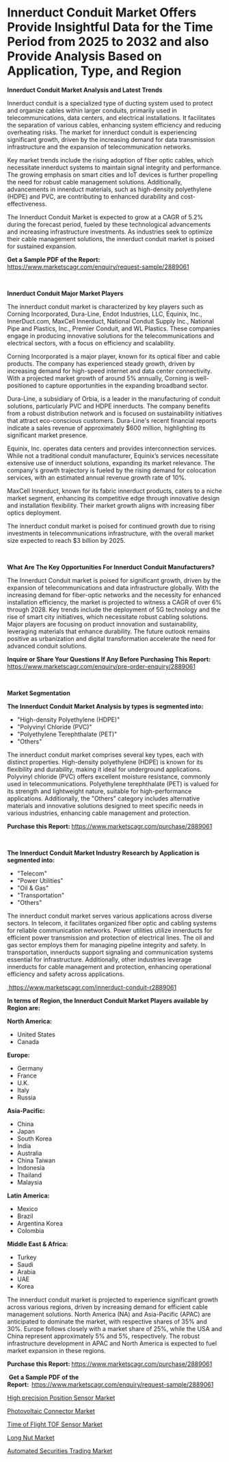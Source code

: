 <p><h1>Innerduct Conduit Market Offers Provide Insightful Data for the Time Period from 2025 to 2032 and also Provide Analysis Based on Application, Type, and Region</h1></p><p><strong>Innerduct Conduit Market Analysis and Latest Trends</strong></p>
<p><p>Innerduct conduit is a specialized type of ducting system used to protect and organize cables within larger conduits, primarily used in telecommunications, data centers, and electrical installations. It facilitates the separation of various cables, enhancing system efficiency and reducing overheating risks. The market for innerduct conduit is experiencing significant growth, driven by the increasing demand for data transmission infrastructure and the expansion of telecommunication networks.</p><p>Key market trends include the rising adoption of fiber optic cables, which necessitate innerduct systems to maintain signal integrity and performance. The growing emphasis on smart cities and IoT devices is further propelling the need for robust cable management solutions. Additionally, advancements in innerduct materials, such as high-density polyethylene (HDPE) and PVC, are contributing to enhanced durability and cost-effectiveness.</p><p>The Innerduct Conduit Market is expected to grow at a CAGR of 5.2% during the forecast period, fueled by these technological advancements and increasing infrastructure investments. As industries seek to optimize their cable management solutions, the innerduct conduit market is poised for sustained expansion.</p></p>
<p><strong>Get a Sample PDF of the Report:&nbsp;</strong> <a href="https://www.marketscagr.com/enquiry/request-sample/2889061?utm_campaign=2660&utm_medium=2&utm_source=Github&utm_content=ia&utm_term=14032025&utm_id=innerduct-conduit">https://www.marketscagr.com/enquiry/request-sample/2889061</a></p>
<p>&nbsp;</p>
<p><strong>Innerduct Conduit Major Market Players</strong></p>
<p><p>The innerduct conduit market is characterized by key players such as Corning Incorporated, Dura-Line, Endot Industries, LLC, Equinix, Inc., InnerDuct.com, MaxCell Innerduct, National Conduit Supply Inc., National Pipe and Plastics, Inc., Premier Conduit, and WL Plastics. These companies engage in producing innovative solutions for the telecommunications and electrical sectors, with a focus on efficiency and scalability.</p><p>Corning Incorporated is a major player, known for its optical fiber and cable products. The company has experienced steady growth, driven by increasing demand for high-speed internet and data center connectivity. With a projected market growth of around 5% annually, Corning is well-positioned to capture opportunities in the expanding broadband sector.</p><p>Dura-Line, a subsidiary of Orbia, is a leader in the manufacturing of conduit solutions, particularly PVC and HDPE innerducts. The company benefits from a robust distribution network and is focused on sustainability initiatives that attract eco-conscious customers. Dura-Line's recent financial reports indicate a sales revenue of approximately $600 million, highlighting its significant market presence.</p><p>Equinix, Inc. operates data centers and provides interconnection services. While not a traditional conduit manufacturer, Equinix’s services necessitate extensive use of innerduct solutions, expanding its market relevance. The company's growth trajectory is fueled by the rising demand for colocation services, with an estimated annual revenue growth rate of 10%.</p><p>MaxCell Innerduct, known for its fabric innerduct products, caters to a niche market segment, enhancing its competitive edge through innovative design and installation flexibility. Their market growth aligns with increasing fiber optics deployment.</p><p>The innerduct conduit market is poised for continued growth due to rising investments in telecommunications infrastructure, with the overall market size expected to reach $3 billion by 2025.</p></p>
<p>&nbsp;</p>
<p><strong>What Are The Key Opportunities For Innerduct Conduit Manufacturers?</strong></p>
<p><p>The Innerduct Conduit market is poised for significant growth, driven by the expansion of telecommunications and data infrastructure globally. With the increasing demand for fiber-optic networks and the necessity for enhanced installation efficiency, the market is projected to witness a CAGR of over 6% through 2028. Key trends include the deployment of 5G technology and the rise of smart city initiatives, which necessitate robust cabling solutions. Major players are focusing on product innovation and sustainability, leveraging materials that enhance durability. The future outlook remains positive as urbanization and digital transformation accelerate the need for advanced conduit solutions.</p></p>
<p><strong>Inquire or Share Your Questions If Any Before Purchasing This Report:</strong> <a href="https://www.marketscagr.com/enquiry/pre-order-enquiry/2889061?utm_campaign=2660&utm_medium=2&utm_source=Github&utm_content=ia&utm_term=14032025&utm_id=innerduct-conduit">https://www.marketscagr.com/enquiry/pre-order-enquiry/2889061</a></p>
<p>&nbsp;</p>
<p><strong>Market Segmentation</strong></p>
<p><strong>The Innerduct Conduit Market Analysis by types is segmented into:</strong></p>
<p><ul><li>"High-density Polyethylene (HDPE)"</li><li>"Polyvinyl Chloride (PVC)"</li><li>"Polyethylene Terephthalate (PET)"</li><li>"Others"</li></ul></p>
<p><p>The innerduct conduit market comprises several key types, each with distinct properties. High-density polyethylene (HDPE) is known for its flexibility and durability, making it ideal for underground applications. Polyvinyl chloride (PVC) offers excellent moisture resistance, commonly used in telecommunications. Polyethylene terephthalate (PET) is valued for its strength and lightweight nature, suitable for high-performance applications. Additionally, the "Others" category includes alternative materials and innovative solutions designed to meet specific needs in various industries, enhancing cable management and protection.</p></p>
<p><strong>Purchase this Report:&nbsp;</strong><a href="https://www.marketscagr.com/purchase/2889061?utm_campaign=2660&utm_medium=2&utm_source=Github&utm_content=ia&utm_term=14032025&utm_id=innerduct-conduit">https://www.marketscagr.com/purchase/2889061</a></p>
<p>&nbsp;</p>
<p><strong>The Innerduct Conduit Market Industry Research by Application is segmented into:</strong></p>
<p><ul><li>"Telecom"</li><li>"Power Utilities"</li><li>"Oil & Gas"</li><li>"Transportation"</li><li>"Others"</li></ul></p>
<p><p>The innerduct conduit market serves various applications across diverse sectors. In telecom, it facilitates organized fiber optic and cabling systems for reliable communication networks. Power utilities utilize innerducts for efficient power transmission and protection of electrical lines. The oil and gas sector employs them for managing pipeline integrity and safety. In transportation, innerducts support signaling and communication systems essential for infrastructure. Additionally, other industries leverage innerducts for cable management and protection, enhancing operational efficiency and safety across applications.</p></p>
<p><a href="https://www.marketscagr.com/innerduct-conduit-r2889061?utm_campaign=2660&utm_medium=2&utm_source=Github&utm_content=ia&utm_term=14032025&utm_id=innerduct-conduit">&nbsp;https://www.marketscagr.com/innerduct-conduit-r2889061</a></p>
<p><strong>In terms of Region, the Innerduct Conduit Market Players available by Region are:</strong></p>
<p>
    <p> <strong> North America: </strong>
        <ul>
            <li>United States</li>
            <li>Canada</li>
        </ul>
        </p> 
    <p> <strong> Europe: </strong>
        <ul>
            <li>Germany</li>
            <li>France</li>
            <li>U.K.</li>
            <li>Italy</li>
            <li>Russia</li>
        </ul>
        </p> 
    <p> <strong> Asia-Pacific: </strong>
        <ul>
            <li>China</li>
            <li>Japan</li>
            <li>South Korea</li>
            <li>India</li>
            <li>Australia</li>
            <li>China Taiwan</li>
            <li>Indonesia</li>
            <li>Thailand</li>
            <li>Malaysia</li>
        </ul>
        </p> 
    <p> <strong> Latin America: </strong>
        <ul>
            <li>Mexico</li>
            <li>Brazil</li>
            <li>Argentina Korea</li>
            <li>Colombia</li>
        </ul>
        </p> 
    <p> <strong> Middle East & Africa: </strong>
        <ul>
            <li>Turkey</li>
            <li>Saudi</li>
            <li>Arabia</li>
            <li>UAE</li>
            <li>Korea</li>
        </ul>
    </p>
    </p>
<p><p>The innerduct conduit market is projected to experience significant growth across various regions, driven by increasing demand for efficient cable management solutions. North America (NA) and Asia-Pacific (APAC) are anticipated to dominate the market, with respective shares of 35% and 30%. Europe follows closely with a market share of 25%, while the USA and China represent approximately 5% and 5%, respectively. The robust infrastructure development in APAC and North America is expected to fuel market expansion in these regions.</p></p>
<p><strong>Purchase this Report: </strong><a href="https://www.marketscagr.com/purchase/2889061?utm_campaign=2660&utm_medium=2&utm_source=Github&utm_content=ia&utm_term=14032025&utm_id=innerduct-conduit">https://www.marketscagr.com/purchase/2889061</a></p>
<p>&nbsp;<strong>Get a Sample PDF of the Report:&nbsp;&nbsp;</strong><a href="https://www.marketscagr.com/enquiry/request-sample/2889061?utm_campaign=2660&utm_medium=2&utm_source=Github&utm_content=ia&utm_term=14032025&utm_id=innerduct-conduit">https://www.marketscagr.com/enquiry/request-sample/2889061</a></p>
<p><strong></strong></p>
<p><p><a href="https://www.linkedin.com/pulse/insights-high-precision-position-sensor-market-size-which-nx1cf?utm_campaign=2660&utm_medium=2&utm_source=Github&utm_content=ia&utm_term=14032025&utm_id=innerduct-conduit">High precision Position Sensor Market</a></p><p><a href="https://www.linkedin.com/pulse/market-drivers-projections-photovoltaic-connector-2025-2032-0pzde?utm_campaign=2660&utm_medium=2&utm_source=Github&utm_content=ia&utm_term=14032025&utm_id=innerduct-conduit">Photovoltaic Connector Market</a></p><p><a href="https://www.linkedin.com/pulse/anticipated-growth-time-flight-tof-sensor-market-76-cagr-2025-2032-dh9ve?utm_campaign=2660&utm_medium=2&utm_source=Github&utm_content=ia&utm_term=14032025&utm_id=innerduct-conduit">Time of Flight TOF Sensor Market</a></p><p><a href="https://github.com/stillsfloria19981/Market-Research-Report-List-1/blob/main/long-nut-market.md?utm_campaign=2660&utm_medium=2&utm_source=Github&utm_content=ia&utm_term=14032025&utm_id=innerduct-conduit">Long Nut Market</a></p><p><a href="https://github.com/gukenneth26571/Market-Research-Report-List-1/blob/main/automated-securities-trading-market.md?utm_campaign=2660&utm_medium=2&utm_source=Github&utm_content=ia&utm_term=14032025&utm_id=innerduct-conduit">Automated Securities Trading Market</a></p></p>